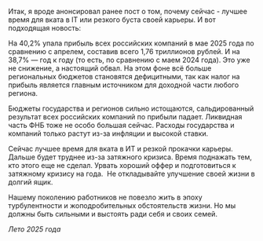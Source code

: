 

Итак, я вроде анонсировал ранее пост о том, почему сейчас - лучшее время для вката в IT или резкого буста своей карьеры. И вот подходящая новость:

На 40,2% упала прибыль всех российских компаний в мае 2025 года по сравнению с апрелем, составив всего 1,76 триллионов рублей. И на 38,7% — год к году (то есть, по сравнению с маем 2024 года). Это уже не снижение, а настоящий обвал. На этом фоне всё больше региональных бюджетов становятся дефицитными, так как налог на прибыль является главным источником для доходной части любого региона. 

Бюджеты государства и регионов сильно истощаются, сальдированный результат всех российских компаний по прибыли падает. Ликвидная часть ФНБ тоже не особо большая сейчас. Расходы государства и компаний только растут из-за инфляции и высокой ставки. 

Сейчас лучшее время для вката в ИТ и резкой прокачки карьеры. Дальше будет труднее из-за затяжного кризиса. Время поднажать тем, кто этого еще не сделал. Урвать хороший оффер и подготовиться к затяжному кризису на года.  Не откладывайте улучшение своей жизни в долгий ящик.

Нашему поколению работников не повезло жить в эпоху турбулентности и жоподробительных обстоятельств жизни. Но мы должны быть сильными и выстоять ради себя и своих семей.

*Лето 2025 года*